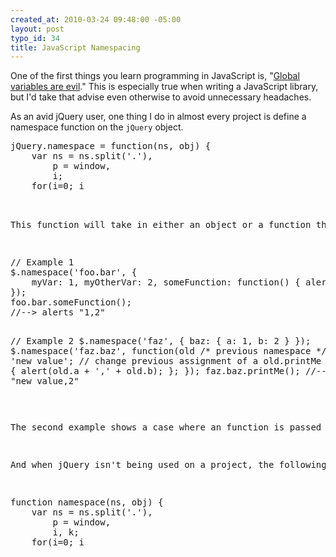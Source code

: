 ```yaml
--- 
created_at: 2010-03-24 09:48:00 -05:00
layout: post
typo_id: 34
title: JavaScript Namespacing
---
```

<p>One of the first things you learn programming in JavaScript is, "<a href="http://yuiblog.com/blog/2006/06/01/global-domination/">Global variables are evil</a>." This is especially true when writing a JavaScript library, but I'd take that advise even otherwise to avoid unnecessary headaches.</p>
<p>As an avid jQuery user, one thing I do in almost every project is define a namespace function on the <code>jQuery</code> object.</p>
<pre class="brush: js">
jQuery.namespace = function(ns, obj) {
    var ns = ns.split('.'), 
        p = window,
        i;
    for(i=0; i<ns.length; i++) 
        p = p[ns[i]] = p[ns[i]] || {};
    if (obj) 
        jQuery.extend(p, jQuery.isFunction(obj) ? obj(p) : obj);
};
</pre>
<div>&nbsp;</div>
<p>This function will take in either an object or a function that takes in an object, then create the namespace or extend it if it exists.</p>
<pre class="brush: js">
// Example 1
$.namespace('foo.bar', {
    myVar: 1, myOtherVar: 2, someFunction: function() { alert(this.myVar + ',' + this.myOtherVar); }
});
foo.bar.someFunction();
//--> alerts "1,2"

// Example 2
$.namespace('faz', { baz: { a: 1, b: 2 } });
$.namespace('faz.baz', function(old /* previous namespace */) {
    old.a = 'new value'; // change previous assignment of a
    old.printMe = function() { alert(old.a + ',' + old.b); };
});
faz.baz.printMe();
//--> alerts "new value,2"
</pre>
<p>The second example shows a case where an function is passed instead of an object. This is useful for many reasons which I won't get into... actually you can read a great post here about <a href="http://www.adequatelygood.com/2010/3/JavaScript-Module-Pattern-In-Depth">JavaScript module patterns</a>.</p>
<p>And when jQuery isn't being used on a project, the following does the exact same.</p>
<pre class="brush: js">
function namespace(ns, obj) {
    var ns = ns.split('.'), 
        p = window,
        i, k;
    for(i=0; i<ns.length; i++) 
        p = p[ns[i]] = p[ns[i]] || {};
    if (obj) {
        obj = obj instanceof Function ? obj(p) : obj;
        for (k in obj) {
            if (obj.hasOwnProperty(k))
                p[k] = obj[k];
        }
    }
}
</pre>
<div>&nbsp;</div>

